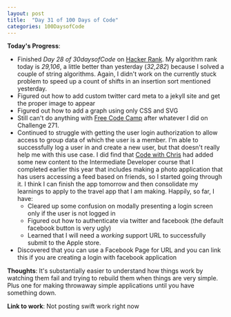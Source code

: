 ```yaml
---
layout: post
title:  "Day 31 of 100 Days of Code"
categories: 100DaysofCode
---
```


**Today's Progress**:
+ Finished *Day 28 of 30daysofCode* on [Hacker Rank](http://www.hackerrank.com). My algorithm rank today is *29,106*, a little better than yesterday (*32,282*) because I solved a couple of string algorithms. Again, I didn't work on the currently stuck problem to speed up a count of shifts in an insertion sort mentioned yesterday.
+ Figured out how to add custom twitter card meta to a jekyll site and get the proper image to appear
+ Figured out how to add a graph using only CSS and SVG
+ Still can't do anything with [Free Code Camp](https://www.freecodecamp.com) after whatever I did on Challenge 271. 
+ Continued to struggle with getting the user login authorization to allow access to group data of which the user is a member. I'm able to successfully log a user in and create a new user, but that doesn't really help me with this use case. I did find that [Code with Chris](https://www.codewtihchris.com) had added some new content to the Intermediate Developer course that I completed earlier this year that includes making a photo application that has users accessing a feed based on friends, so I started going through it. I think I can finish the app tomorrow and then consolidate my learnings to apply to the travel app that I am making. Happily, so far, I have:
    + Cleared up some confusion on modally presenting a login screen only if the user is not logged in
    + Figured out how to authenticate via twitter and facebook (the default facebook button is very ugly)
    + Learned that I will need a *working* support URL to successfully submit to the Apple store.
+ Discovered that you can use a Facebook Page for URL and you can link this if you are creating a login with facebook application

**Thoughts**: It's substantially easier to understand how things work by watching them fail and trying to rebuild them when things are very simple. Plus one for making throwaway simple applications until you have something down. 

**Link to work**: Not posting swift work right now